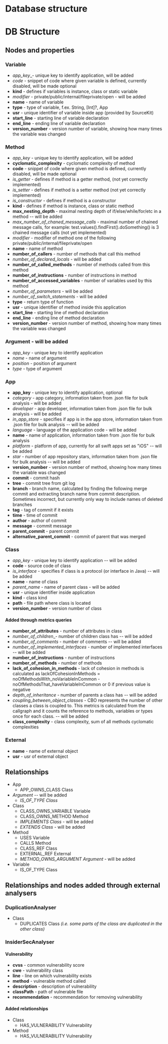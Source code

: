 # Database structure

# DB Structure

## Nodes and properties

### Variable	

* _app\_key__- unique key to identify application, will be added
* _code_ - snippet of code where given variable is defined, currently disabled, will be made optional
* __kind__ - defines if variables is instance, class or static variable
* _modifier_ - private/public/internal/fileprivate/open - will be added
* __name__ - name of variable
* __type__ - type of variable, f.ex. String, [Int]?, App 
* __usr__ - unique identifier of variable inside app (provided by SourceKit)
* __start\_line__ - starting line of variable declaration
* __end\_line__ - ending line of variable declaration
* __version\_number__ - version number of variable, showing how many times the variable was changed

### Method

* _app\_key_ - unique key to identify application, will be added
* __cyclomatic\_complexity__ - cyclomatic complexity of method
* __code__ - snippet of code where given method is defined, currently disabled, will be made optional
* _is\_getter_ - defines if method is a getter method, (not yet correctly implemented)
* _is\_setter_ - defines if method is a setter method (not yet correctly implemented)
* _is\_constructor_ - defines if method is a constructor
* __kind__ - defines if method is instance, class or static method
* __max\_nesting\_depth__ - maximal nesting depth of if/else/while/for/etc in a method -- will be added
* _max\_number\_of\_chaned\_message\_calls_ - maximal number of chained message calls, for example: test.values().findFirst().doSomething() is 3 chained message calls (not yet implemented)
* _modifier_ - modifier of method one of the following private/public/internal/fileprivate/open
* __name__ - name of method
* __number\_of\_callers__ - number of methods that call this method
* _number\_of\_declared\_locals_ - will be added
* __number\_of\_called\_methods__ - number of methods called from this method
* __number\_of\_instructions__ - number of instructions in method
* __number_of_accessed_variables__ - number of variables used by this method
* _number\_of\_parameters_ - will be added
* _number\_of\_switch\_statements_ - will be added
* __type__ - return type of function
* __usr__ - unique identifier of method inside this application
* __start\_line__ - starting line of method declaration
* __end\_line__ - ending line of method declaration
* __version\_number__ - version number of method, showing how many times the variable was changed

### Argument - will be added

* _app\_key_ - unique key to identify application
* _name_ - name of argument
* _position_ - position of argument
* _type_ - type of argument 

### App

* __app\_key__ - unique key to identify application, optional
* _category_ - app category, information taken from .json file for bulk analysis - will be added
* _developer_ - app developer, information taken from .json file for bulk analysis - will be added
* _in\_app\_store_ - specifies if app is in the app store, information taken from .json file for bulk analysis -- will be added
* _language_ - language of the application code - will be added
* __name__ - name of application, information taken from .json file for bulk analysis
* _platform_ - platform of app, currently for all swift apps set as "iOS" -- will be added
* _star_ - number of app repository stars,  information taken from .json file for bulk analysis -- will be added
* __version\_number__ - version number of method, showing how many times the variable was changed
* __commit__ - commit hash
* __tree__ - commit tree from git log
* __branch__ - branch name, calculated by finding the following merge commit and extracting branch name from commit description. Sometimes incorrect, but currently only way to include names of deleted branches
* __tag__ - tag of commit if it exists
* __time__ - time of commit
* __author__ - author of commit
* __message__ - commit message
* __parent\_commit__ - parent commit
* __alternative\_parent\_commit__ - commit of parent that was merged

### Class

* _app\_key_ - unique key to identify application -- will be added
* __code__ - source code of class
* _is\_interface_ - specifies if class is a protocol (or interface in Java) -- will be added
* __name__ - name of class
* _parent\_name_ - name of parent class - will be added
* __usr__ - unique identifier inside application
* __kind__ - class kind
* __path__ - file path where class is located
* __version\_number__ - version number of class
        
#### Added through metrics queries

* __number\_of\_attributes__ - number of attributes in class
* _number\_of\_children__- number of children class has -- will be added
* _number\_of\_comments_ - number of comments -- will be added
* _number\_of\_implemented\_interfaces_ - number of implemented interfaces -- will be added
* __number\_of\_instructions__ - number of instructions
* __number\_of\_methods__ - number of methods
* __lack\_of\_cohesion\_in\_methods__ - lack of cohesion in methods is calculated as lackOfCohesionInMethods = noOfMethodsWith\_noVariableInCommon - noOfMethodsThat\_haveVariableInCommon or 0 if previous value is negative
* _depth\_of\_inheritance_ - number of parents a class has -- will be added
* _coupling\_between\_object\_classes_ - CBO represents the number of other classes a class is coupled to. This metrics is calculated from the callgraph and it counts the reference to methods, variables or types once for each class. -- will be added
* __class\_complexity__ - class complexity, sum of all methods cyclomatic complexities

### External 

* __name__ - name of external object
* __usr__ - usr of external object

## Relationships

* App	
   * APP\_OWNS\_CLASS Class
* _Argument_ -- will be added
   * _IS\_OF\_TYPE	Class_
* Class	
   * CLASS\_OWNS\_VARIABLE	Variable
   * CLASS\_OWNS\_METHOD	Method
   * _IMPLEMENTS	Class_ - will be added
   * _EXTENDS	Class_ - will be added
* Method	
   * USES	Variable
   * CALLS	Method
   * CLASS\_REF Class 
   * EXTERNAL\_REF External
   * _METHOD\_OWNS\_ARGUMENT	Argument_ - will be added
* Variable	
   * IS\_OF\_TYPE	Class

## Relationships and nodes added through external analysers

### DuplicationAnalyser

* Class
   * DUPLICATES	Class _(i.e. some parts of the class are duplicated in the other class)_

### InsiderSecAnalyser

#### Vulnerability
* __cvss__ - common vulnerability score
* __cwe__ - vulnerability class
* __line__ - line on which vulnerability exists
* __method__ - vulnerable method called
* __description__ - description of vulnerability
* __classPath__ - path of vulnerable file
* __recommendation__ - recommendation for removing vulnerability

#### Added relationships
* Class
  * HAS_VULNERABILITY Vulnerability
* Method
  * HAS_VULNERABILITY Vulnerability 
   
